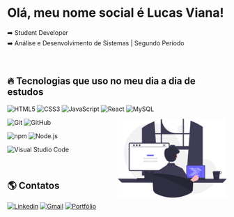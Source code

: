 # Olá, meu nome social é Lucas Viana!

➡️ Student Developer <br>
➡️ Análise e Desenvolvimento de Sistemas | Segundo Período

<br>

## 🔥 Tecnologias que uso no meu dia a dia de estudos

  ![HTML5](https://img.shields.io/badge/-HTML5-333333?style=flat&logo=HTML5)
  ![CSS3](https://img.shields.io/badge/-CSS3-333333?style=flat&logo=CSS3&logoColor=1572B6)
  ![JavaScript](https://img.shields.io/badge/-JavaScript-333333?style=flat&logo=javascript)
  ![React](https://img.shields.io/badge/-React-333333?style=flat&logo=react)
  ![MySQL](https://img.shields.io/badge/-MySQL-333333?style=flat&logo=mysql)
  
  <img src="dev.svg" min-width="250px" max-width="250px" width="250px" align="right" alt="workspace image">
  
  ![Git](https://img.shields.io/badge/-Git-333333?style=flat&logo=git)
  ![GitHub](https://img.shields.io/badge/-GitHub-333333?style=flat&logo=github)

  ![npm](https://img.shields.io/badge/-Npm-333333?style=flat&logo=npm)
  ![Node.js](https://img.shields.io/badge/-Node.js-333333?style=flat&logo=node.js)
  
  ![Visual Studio Code](https://img.shields.io/badge/-Visual%20Studio%20Code-333333?style=flat&logo=visual-studio-code&logoColor=007ACC)

  
  <br>

## 🌎 Contatos

[![Linkedin](https://img.shields.io/badge/-luucasviana-blue?style=flat&logo=Linkedin&logoColor=white&link=https://www.linkedin.com/in/jose-lucas-menezes/)](https://www.linkedin.com/in/jose-lucas-menezes/)
[![Gmail](https://img.shields.io/badge/-jose.lucas.viana@gmail.com-006bed?style=flat&logo=Gmail&logoColor=white&link=mailto:jose.lucas.viana@gmail.com)](mailto:jose.lucas.viana@gmail.com)
[![Portfólio](https://img.shields.io/badge/portfólio-1E2039?style=flat&logo=About.me&logoColor=white&link=https://portfolio-lucasviana.netlify.app/)](https://portfolio-lucasviana.netlify.app/)

